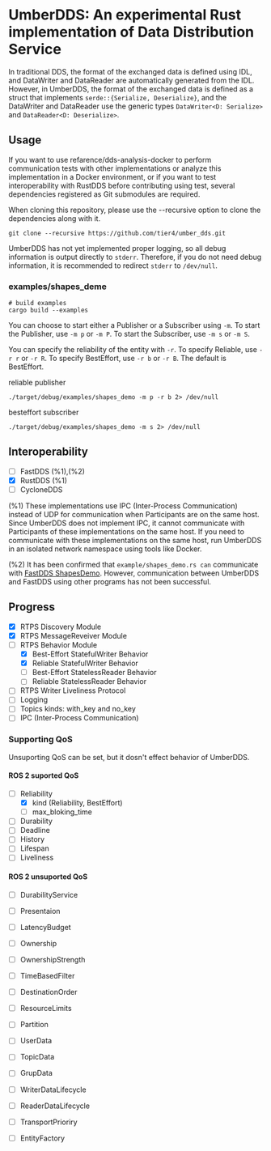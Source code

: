 # UmberDDS: An experimental Rust implementation of Data Distribution Service

In traditional DDS, the format of the exchanged data is defined using IDL, and DataWriter and DataReader are automatically generated from the IDL.
However, in UmberDDS, the format of the exchanged data is defined as a struct that implements `serde::{Serialize, Deserialize}`, and the DataWriter and DataReader use the generic types `DataWriter<D: Serialize>` and `DataReader<D: Deserialize>`.

## Usage
If you want to use refarence/dds-analysis-docker to perform communication tests with other implementations or analyze this implementation in a Docker environment, or if you want to test interoperability with RustDDS before contributing using test, several dependencies registered as Git submodules are required.

When cloning this repository, please use the --recursive option to clone the dependencies along with it.
```
git clone --recursive https://github.com/tier4/umber_dds.git
```

UmberDDS has not yet implemented proper logging, so all debug information is output directly to `stderr`. Therefore, if you do not need debug information, it is recommended to redirect `stderr` to `/dev/null`.

### examples/shapes_deme
```
# build examples
cargo build --examples
```

You can choose to start either a Publisher or a Subscriber using `-m`.
To start the Publisher, use `-m p` or `-m P`. To start the Subscriber, use `-m s` or `-m S`.

You can specify the reliability of the entity with `-r`.
To specify Reliable, use `-r r` or `-r R`. To specify BestEffort, use `-r b` or `-r B`.
The default is BestEffort.

reliable publisher
```
./target/debug/examples/shapes_demo -m p -r b 2> /dev/null
```

besteffort subscriber
```
./target/debug/examples/shapes_demo -m s 2> /dev/null
```

## Interoperability
- [ ] FastDDS (%1),(%2)
- [x] RustDDS (%1)
- [ ] CycloneDDS

(%1) These implementations use IPC (Inter-Process Communication) instead of UDP for communication when Participants are on the same host. Since UmberDDS does not implement IPC, it cannot communicate with Participants of these implementations on the same host. If you need to communicate with these implementations on the same host, run UmberDDS in an isolated network namespace using tools like Docker.

(%2) It has been confirmed that `example/shapes_demo.rs can` communicate with [FastDDS ShapesDemo](https://github.com/eProsima/ShapesDemo). However, communication between UmberDDS and FastDDS using other programs has not been successful.

## Progress

- [x] RTPS Discovery Module
- [x] RTPS MessageReveiver Module
- [ ] RTPS Behavior Module
    - [x] Best-Effort StatefulWriter Behavior
    - [x] Reliable StatefulWriter Behavior
    - [ ] Best-Effort StatelessReader Behavior
    - [ ] Reliable StatelessReader Behavior
- [ ] RTPS Writer Liveliness Protocol
- [ ] Logging
- [ ] Topics kinds: with_key and no_key
- [ ] IPC (Inter-Process Communication)

### Supporting QoS

Unsuporting QoS can be set, but it dosn't effect behavior of UmberDDS.

#### ROS 2 suported QoS
- [ ] Reliability
    - [x] kind (Reliability, BestEffort)
    - [ ] max_bloking_time
- [ ] Durability
- [ ] Deadline
- [ ] History
- [ ] Lifespan
- [ ] Liveliness

#### ROS 2 unsuported QoS
- [ ] DurabilityService
- [ ] Presentaion
- [ ] LatencyBudget
- [ ] Ownership
- [ ] OwnershipStrength
- [ ] TimeBasedFilter
- [ ] DestinationOrder
- [ ] ResourceLimits
- [ ] Partition
- [ ] UserData
- [ ] TopicData
- [ ] GrupData
- [ ] WriterDataLifecycle
- [ ] ReaderDataLifecycle
- [ ] TransportPrioriry
- [ ] EntityFactory

